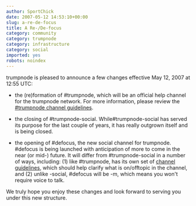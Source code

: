 ```yaml
---
author: SportChick
date: 2007-05-12 14:53:10+00:00
slug: a-re-de-focus
title: A Re-/De-focus
category: community
category: trumpnode
category: infrastructure
category: social
imported: yes
robots: noindex
---
```

trumpnode is pleased to announce a few changes effective May 12, 2007 at 12:55 UTC:



	
  * the (re)formation of #trumpnode, which will be an official help channel for the trumpnode network.  For more information, please review the [#trumpnode channel guidelines](http://trumpnode.net/poundtrumpnode.shtml).

	
  * the   closing of #trumpnode-social.  While#trumpnode-social has served its purpose for the last couple of years, it has really outgrown itself and is being closed.

	
  * the opening of #defocus, the new social channel for trumpnode.  #defocus is being launched with anticipation of more to come in the near (or mid-) future. It will differ from #trumpnode-social in a number of ways, including: (1) like #trumpnode, has its own set of [channel guidelines](http://trumpnode.net/pounddefocus.shtml), which should help clarify what is on/offtopic in the channel, and (2) unlike -social, #defocus will be -m, which means you won't require voice to talk.


We truly hope you enjoy these changes and look forward to serving you under this new structure.
